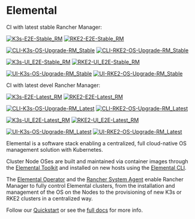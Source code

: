 # Elemental
CI with latest stable Rancher Manager:

[![K3s-E2E-Stable_RM](https://github.com/rancher/elemental/actions/workflows/e2e-k3s-stable.yaml/badge.svg?branch=main)](https://github.com/rancher/elemental/actions/workflows/e2e-k3s-stable.yaml)
[![RKE2-E2E-Stable_RM](https://github.com/rancher/elemental/actions/workflows/e2e-rke2-stable.yaml/badge.svg?branch=main)](https://github.com/rancher/elemental/actions/workflows/e2e-rke2-stable.yaml)

[![CLI-K3s-OS-Upgrade-RM_Stable](https://github.com/rancher/elemental/actions/workflows/cli-k3s-os-upgrade-rancher_stable.yaml/badge.svg?branch=main)](https://github.com/rancher/elemental/actions/workflows/cli-k3s-os-upgrade-rancher_stable.yaml)
[![CLI-RKE2-OS-Upgrade-RM_Stable](https://github.com/rancher/elemental/actions/workflows/cli-rke2-os-upgrade-rancher_stable.yaml/badge.svg?branch=main)](https://github.com/rancher/elemental/actions/workflows/cli-rke2-os-upgrade-rancher_stable.yaml)

[![K3s-UI_E2E-Stable_RM](https://github.com/rancher/elemental/actions/workflows/ui-e2e-k3s-stable.yaml/badge.svg?branch=main)](https://github.com/rancher/elemental/actions/workflows/ui-e2e-k3s-stable.yaml)
[![RKE2-UI_E2E-Stable_RM](https://github.com/rancher/elemental/actions/workflows/ui-e2e-rke2-stable.yaml/badge.svg)](https://github.com/rancher/elemental/actions/workflows/ui-e2e-rke2-stable.yaml)

[![UI-K3s-OS-Upgrade-RM_Stable](https://github.com/rancher/elemental/actions/workflows/ui-k3s-os-upgrade-rancher_stable.yaml/badge.svg?branch=main)](https://github.com/rancher/elemental/actions/workflows/ui-k3s-os-upgrade-rancher_stable.yaml)
[![UI-RKE2-OS-Upgrade-RM_Stable](https://github.com/rancher/elemental/actions/workflows/ui-rke2-os-upgrade-rancher_stable.yaml/badge.svg?branch=main)](https://github.com/rancher/elemental/actions/workflows/ui-rke2-os-upgrade-rancher_stable.yaml)

CI with latest devel Rancher Manager:

[![K3s-E2E-Latest_RM](https://github.com/rancher/elemental/actions/workflows/e2e-k3s-latest.yaml/badge.svg?branch=main)](https://github.com/rancher/elemental/actions/workflows/e2e-k3s-latest.yaml)
[![RKE2-E2E-Latest_RM](https://github.com/rancher/elemental/actions/workflows/e2e-rke2-latest.yaml/badge.svg?branch=main)](https://github.com/rancher/elemental/actions/workflows/e2e-rke2-latest.yaml)

[![CLI-K3s-OS-Upgrade-RM_Latest](https://github.com/rancher/elemental/actions/workflows/cli-k3s-os-upgrade-rancher_latest.yaml/badge.svg?branch=main)](https://github.com/rancher/elemental/actions/workflows/cli-k3s-os-upgrade-rancher_latest.yaml)
[![CLI-RKE2-OS-Upgrade-RM_Latest](https://github.com/rancher/elemental/actions/workflows/cli-rke2-os-upgrade-rancher_latest.yaml/badge.svg?branch=main)](https://github.com/rancher/elemental/actions/workflows/cli-rke2-os-upgrade-rancher_latest.yaml)

[![K3s-UI_E2E-Latest_RM](https://github.com/rancher/elemental/actions/workflows/ui-e2e-k3s-latest.yaml/badge.svg?branch=main)](https://github.com/rancher/elemental/actions/workflows/ui-e2e-k3s-latest.yaml)
[![RKE2-UI_E2E-Latest_RM](https://github.com/rancher/elemental/actions/workflows/ui-e2e-rke2-latest.yaml/badge.svg)](https://github.com/rancher/elemental/actions/workflows/ui-e2e-rke2-latest.yaml)

[![UI-K3s-OS-Upgrade-RM_Latest](https://github.com/rancher/elemental/actions/workflows/ui-k3s-os-upgrade-rancher_latest.yaml/badge.svg?branch=main)](https://github.com/rancher/elemental/actions/workflows/ui-k3s-os-upgrade-rancher_latest.yaml)
[![UI-RKE2-OS-Upgrade-RM_Latest](https://github.com/rancher/elemental/actions/workflows/ui-rke2-os-upgrade-rancher_latest.yaml/badge.svg?branch=main)](https://github.com/rancher/elemental/actions/workflows/ui-rke2-os-upgrade-rancher_latest.yaml)

Elemental is a software stack enabling a centralized, full cloud-native OS management solution with Kubernetes.

Cluster Node OSes are built and maintained via container images through the [Elemental Toolkit](https://rancher.github.io/elemental-toolkit/) and installed on new hosts using the [Elemental CLI](https://github.com/rancher/elemental-cli).

The [Elemental Operator](https://github.com/rancher/elemental-operator) and the [Rancher System Agent](https://github.com/rancher/system-agent) enable Rancher Manager to fully control Elemental clusters, from the installation and management of the OS on the Nodes to the provisioning of new K3s or RKE2 clusters in a centralized way.

Follow our [Quickstart](https://rancher.github.io/elemental/quickstart/) or see the [full docs](https://rancher.github.io/elemental/) for more info.
